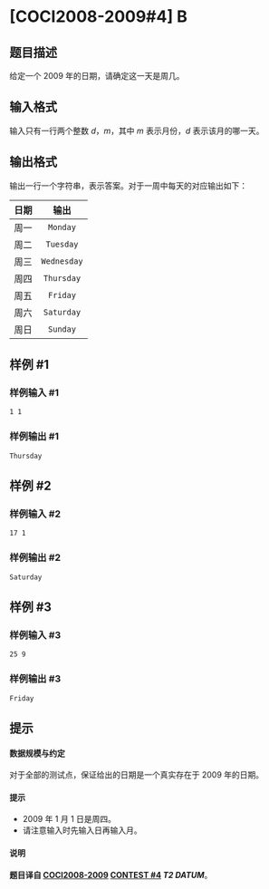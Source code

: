 # [COCI2008-2009#4] B

## 题目描述

给定一个 $2009$ 年的日期，请确定这一天是周几。

## 输入格式

输入只有一行两个整数 $d$，$m$，其中 $m$ 表示月份，$d$ 表示该月的哪一天。

## 输出格式

输出一行一个字符串，表示答案。对于一周中每天的对应输出如下：

| 日期 |    输出     |
| :--: | :---------: |
| 周一 |  `Monday`   |
| 周二 |  `Tuesday`  |
| 周三 | `Wednesday` |
| 周四 | `Thursday`  |
| 周五 |  `Friday`   |
| 周六 | `Saturday`  |
| 周日 |  `Sunday`   |

## 样例 #1

### 样例输入 #1
```
1 1
```

### 样例输出 #1

```
Thursday
```

## 样例 #2

### 样例输入 #2
```
17 1
```

### 样例输出 #2

```
Saturday
```

## 样例 #3

### 样例输入 #3
```
25 9
```

### 样例输出 #3

```
Friday
```

## 提示

#### 数据规模与约定

对于全部的测试点，保证给出的日期是一个真实存在于 $2009$ 年的日期。

#### 提示

- $2009$ 年 $1$ 月 $1$ 日是周四。
- 请注意输入时先输入日再输入月。

#### 说明
**题目译自 [COCI2008-2009](https://hsin.hr/coci/archive/2008_2009/) [CONTEST #4](https://hsin.hr/coci/archive/2008_2009/contest4_tasks.pdf) *T2 DATUM***。
